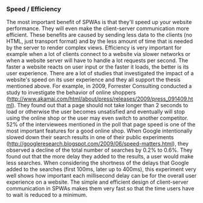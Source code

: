 ### Speed / Efficiency
The most important benefit of SPWAs is that they'll speed up your website performance. They will even make the client-server communication more efficient. These benefits are caused by sending less data to the clients (no HTML, just transport format) and by the less amount of time that is needed by the server to render complex views.
Efficiency is very important for example when a lot of clients connect to a website via slower networks or when a website server will have to handle a lot requests per second. 
The faster a website reacts on user input or the faster it loads, the better is its user experience.
There are a lot of studies that investigated the impact of a website's speed on its user experience and they all support the thesis mentioned above. For example, in 2009, Forrester Consulting conducted a study to investigate the behavior of online shoppers (http://www.akamai.com/html/about/press/releases/2009/press_091409.html). They found out that a page should not take longer than 2 seconds to load or otherwise the user becomes unsatisfied and eventually will stop using the online shop or the user may even switch to another competitor. 52% of the interviewees mentioned in the poll that page speed is one of the most important features for a good online shop. 
When Google intentionally slowed down their search results in one of their public experiments (http://googleresearch.blogspot.com/2009/06/speed-matters.html), they observed a decline of the total number of searches by 0.2% to 0.6%.
They found out that the more delay they added to the results, a user would make less searches. When considering the shortness of the delays that Google added to the searches (first 100ms, later up to 400ms), this experiment very well shows how important each millisecond delay can be for the overall user experience on a website.
The simple and efficient design of client-server communication in SPWAs makes them very fast so that the time users have to wait is reduced to a minimum.